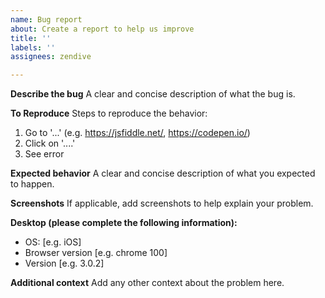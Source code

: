 ```yaml
---
name: Bug report
about: Create a report to help us improve
title: ''
labels: ''
assignees: zendive

---
```


**Describe the bug**
A clear and concise description of what the bug is.

**To Reproduce**
Steps to reproduce the behavior:
1. Go to '...' (e.g. https://jsfiddle.net/, https://codepen.io/)
2. Click on '....'
3. See error

**Expected behavior**
A clear and concise description of what you expected to happen.

**Screenshots**
If applicable, add screenshots to help explain your problem.

**Desktop (please complete the following information):**
 - OS: [e.g. iOS]
 - Browser version [e.g. chrome 100]
 - Version [e.g. 3.0.2]

**Additional context**
Add any other context about the problem here.
